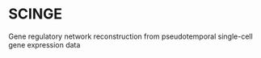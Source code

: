 # SCINGE
Gene regulatory network reconstruction from pseudotemporal single-cell gene expression data
